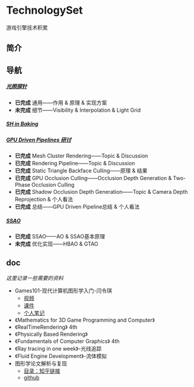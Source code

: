 # TechnologySet
游戏引擎技术积累

## 简介

## 导航

##### [光照探针](./LightProbe/LightProbe.md)
+ **已完成** 通用——作用 & 原理 & 实现方案
+ **未完成** 细节——Visibility & Interpolation & Light Grid
##### [SH in Baking](./SH_in_Baking/SH_in_Baking.md)
##### [GPU Driven Pipelines 研讨](./GPU_Driven_Pipelines/GPU_Driven_Pipelines.md)
+ **已完成** Mesh Cluster Rendering——Topic & Discussion
+ **已完成** Rendering Pipeline——Topic & Discussion
+ **已完成** Static Triangle Backface Culling——原理 & 结果
+ **已完成** GPU Occlusion Culling——Occlusion Depth Generation & Two-Phase Occlusion Culling
+ **已完成** Shadow Occlusion Depth Generation——Topic & Camera Depth Reprojection & 个人看法
+ **已完成** 总结——GPU Driven Pipeline总结 & 个人看法
##### [SSAO](./SSAO/SSAO.md)
+ **已完成** SSAO——AO & SSAO基本原理
+ **未完成** 优化实现——HBAO & GTAO

## doc
*这里记录一些需要的资料*
+ Games101-现代计算机图形学入门-闫令琪
    + [视频](https://www.bilibili.com/video/av90798049)
    + [课件](https://sites.cs.ucsb.edu/~lingqi/teaching/games101.html)
    + [个人笔记](https://github.com/HL0817/Games101Notes)
+ 《Mathematics for 3D Game Programming and Computer》
+ 《RealTimeRendering》 4th
+ 《Physically Based Rendering》
+ 《Fundamentals of Computer Graphics》 4th
+ 《Ray tracing in one week》-光线追踪
+ 《Fluid Engine Development》-流体模拟
+ 图形学论文解析与复现
    + [目录：知乎链接](https://zhuanlan.zhihu.com/p/357265599)
    + [github](https://github.com/AngelMonica126/GraphicAlgorithm)